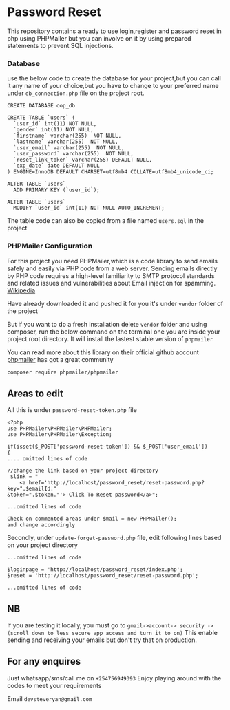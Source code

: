 # Password Reset 

This repository contains a ready to use login,register and password reset in php using PHPMailer but you can involve on it by using prepared statements to prevent SQL injections.

### Database
use the below code to create the database for your project,but you can call it any name of your choice,but you have to change to your preferred name under `db_connection.php` file on the project root.

```CREATE DATABASE oop_db```

```
CREATE TABLE `users` (
  `user_id` int(11) NOT NULL,
  `gender` int(11) NOT NULL,
  `firstname` varchar(255)  NOT NULL,
  `lastname` varchar(255)  NOT NULL,
  `user_email` varchar(255)  NOT NULL,
  `user_password` varchar(255)  NOT NULL,
  `reset_link_token` varchar(255) DEFAULT NULL,
  `exp_date` date DEFAULT NULL
) ENGINE=InnoDB DEFAULT CHARSET=utf8mb4 COLLATE=utf8mb4_unicode_ci;

ALTER TABLE `users`
  ADD PRIMARY KEY (`user_id`);

ALTER TABLE `users`
  MODIFY `user_id` int(11) NOT NULL AUTO_INCREMENT;
```
The table code can also be copied from a file named `users.sql` in the project

### PHPMailer Configuration
For this project you need PHPMailer,which is a code library to send emails safely and easily via PHP code from a web server. Sending emails directly by PHP code requires a high-level familiarity to SMTP protocol standards and related issues and vulnerabilities about Email injection for spamming. [Wikipedia](https://en.wikipedia.org/wiki/PHPMailer)

Have already downloaded it and pushed it for you it's under `vendor` folder of the project

But if you want to do a fresh installation delete `vendor` folder and using composer, run the below command on the terminal one you are inside your project root directory.
It will install the lastest stable version of `phpmailer`

You can read more about this library on their official github account [phpmailer](https://github.com/PHPMailer/PHPMailer) has got a great community

```bash
composer require phpmailer/phpmailer
```

## Areas to edit
All this is under `password-reset-token.php` file

```
<?php
use PHPMailer\PHPMailer\PHPMailer;
use PHPMailer\PHPMailer\Exception;

if(isset($_POST['password-reset-token']) && $_POST['user_email'])
{
.... omitted lines of code

//change the link based on your project directory
 $link = "
    <a href='http://localhost/password_reset/reset-password.php?key=".$emailId."
&token=".$token."'> Click To Reset password</a>";

...omitted lines of code

Check on commented areas under $mail = new PHPMailer(); 
and change accordingly

```
Secondly, under `update-forget-password.php` file, edit following lines based on your project directory

```
...omitted lines of code

$loginpage = 'http://localhost/password_reset/index.php';
$reset = 'http://localhost/password_reset/reset-password.php';

...omitted lines of code
```


## NB
If you are testing it locally, you must go to `gmail->account-> security -> (scroll down to less secure app access and turn it to on)` This enable sending and receiving your emails but don't try that on production.

## For any enquires
Just whatsapp/sms/call me on `+254756949393`
Enjoy playing around with the codes to meet your requirements

Email `devsteveryan@gmail.com`
